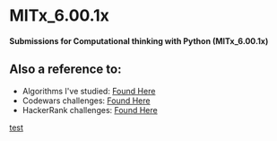 # MITx_6.00.1x

#### Submissions for Computational thinking with Python (MITx_6.00.1x)

## Also a reference to:

- Algorithms I've studied: [Found Here]()
- Codewars challenges: [Found Here](https://github.com/369geofreeman/MITx_6.00.1x/tree/master/codewars)
- HackerRank challenges: [Found Here](https://github.com/369geofreeman/MITx_6.00.1x/tree/master/HackerRank)



[test]((https://d1yjjnpx0p53s8.cloudfront.net/styles/logo-original-577x577/s3/0010/8586/brand.gif?itok=pfEqGySG))
